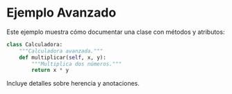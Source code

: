 # Ejemplo Avanzado

Este ejemplo muestra cómo documentar una clase con métodos y atributos:

```python
class Calculadora:
    """Calculadora avanzada."""
    def multiplicar(self, x, y):
        """Multiplica dos números."""
        return x * y
```

Incluye detalles sobre herencia y anotaciones.

